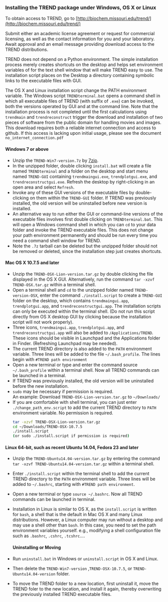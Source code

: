 ### Installing the TREND package under Windows, OS X or Linux

To obtain access to TREND, go to [http://biochem.missouri.edu/trend/](http://biochem.missouri.edu/trend/)

Submit either an academic license agreement or request for commercial 
licensing, as well as the contact information for you and your laboratory.
Await approval and an email message providing download access to the TREND 
distributions.

TREND does not depend on a Python environment. The simple 
installation process merely creates shortcuts on the desktop and helps 
set environment variables of for the text shell window that will make TREND 
easy to use. The installation script places on the Desktop a directory 
containing symbolic links to the executable files with GUI.

The OS X and Linux installation script change the PATH environment variable. 
The Windows script `TRENDterminal.bat` opens a command shell in which all 
executable files of TREND (with suffix of `.exe`) can be invoked, both the 
versions operated by GUI and at the command line. 
Note that the installation process is not completed until the first 
calculations using `trendmain` and `trendreconstruct` trigger the download 
and installation of two pieces of software from the public domain for 
handling movies and images. This download requires both a reliable internet 
connection and access to github. If this access is lacking upon initial 
usage, please see the document `no_internet_connection.pdf`

#### Windows 7 or above

* Unzip the `TREND-Win7-version.7z` by [7zip](http://www.7-zip.org).  
* In the unzipped folder, double clicking `install.bat` will create a file
  named `TRENDterminal` and a folder on the desktop and start menu named 
  `TREND-GUI` containing `trendmaingui.exe`, `trendplotgui.exe`, and 
  `trendreconstructgui.exe`. Refresh the desktop by right-clicking in an 
  open area and select `Refresh`.  
* Invoke any of these GUI versions of the executable files by double-clicking
  on them within the `TREND-GUI` folder. If TREND was previously installed, 
  the old version will be uninstalled before new version is installed.   
* An alternative way to run either the GUI or command-line versions of the
  executable files involves first double clicking on `TRENDterminal.bat`.
  This will open a Windows command shell in which you can `cd` to your data 
  folder and invoke the TREND executable files. This does not change your 
  path environment permanently and should be run every time you need a 
  command shell window for TREND.  
* Note the `.7z` tarball can be deleted but the unzipped folder should not
  be removed or deleted, since the installation step just creates shortcuts.  

#### Mac OS X 10.7.5 and later

* Unzip the `TREND-OSX-Lion-version.tar.gz` by double clicking the file 
  displayed in the OS X GUI. Alternatively, run the command 
  `tar -xzvf TREND-OSX.tar.gz` within a terminal shell.  
* Open a terminal shell and `cd` to the unzipped folder named 
  `TREND-version-OSX`, enter the command `./install.script` to create a 
  `TREND-GUI` folder on the desktop, which contains `trendmaingui.app`, 
  `trendplotgui.app`, and `trendreconstructgui.app`. 
  The installation scripts can only be executed within the terminal shell.
  (Do not run this script directly from OS X desktop GUI by clicking 
  because the installation script will not work properly).  
* Three icons, `trendmaingui.app`, `trendplotgui.app`, and `trendreconstructgui.app`
  will also be added to `/Applications/TREND`. These icons should be visible 
  in Launchpad and the Applications folder in Finder. (Refreshing Launchpad 
  may be needed).  
* The current TREND directory is also added to the `PATH` environment 
  variable. Three lines will be added to the file `~/.bash_profile`. The 
  lines begin with `#TREND path environment`  
* Open a new terminal or type and enter the command source `~/.bash_profile` 
  within a terminal shell. Now all TREND commands can be launched in a terminal.  
* If TREND was previously installed,  the old version will be uninstalled 
  before the new installation.  
* `sudo` may be necessary if permission is required.  
  An example: Download `TREND-OSX-Lion-version.tar.gz` to `~/Downloads/`  
* If you are comfortable with shell terminal, you can just enter 
  `./change_path_env.script` to add the current TREND directory to `PATH` 
  environment variable. No permission is required.  
  ```bash
  tar -xzvf TREND-OSX-Lion-version.tar.gz
  cd ~/Downloads/TREND-OSX-10.7.5
  ./install.script 
  (or sudo ./install.script if permission is required)
  ```


#### Linux 64-bit, such as recent Ubuntu 14.04, Fedora 23 and later

* Unzip the `TREND-Ubuntu14.04-version.tar.gz` by entering the command 
  `tar -xzvf TREND-Ubuntu14.04-version.tar.gz` within a terminal shell.  
* Enter `./install.script` within the terminal shell to add the current 
  TREND directory to the `PATH` environment variable. Three lines will be 
  added to `~/.bashrc`, starting with `#TREND path environment`.   
* Open a new terminal or type `source ~/.bashrc`. Now all TREND commands
  can be launched in terminal.  
* Installation in Linux is similar to OS X, as the `install.script` is 
  written for `bash`, a shell that is the default in Mac OS X and many Linux 
  distributions. However, a Linux computer may run without a desktop and may
  use a shell other than `bash`. In this case, you need to set the path 
  environment variables yourself. e.g., modifying a shell configuration 
  file such as `.bashrc`, `.cshrc`, `.tcshrc`....  
  #### Uninstalling or Moving

* Run `uninstall.bat` in Windows or `uninstall.script` in OS X and Linux.    
* Then delete the `TREND-Win7-version` ,`TREND-OSX-10.7.5`, or 
  `TREND-Ubuntu14.04-version` folder.  
* To move the TREND folder to a new location, first uninstall it, move 
  the TREND foler to the new location, and install it again, thereby 
  overwriting the previously installed TREND executable files.  


